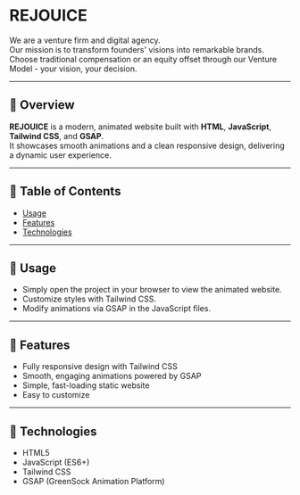 # REJOUICE

We are a venture firm and digital agency.  
Our mission is to transform founders' visions into remarkable brands.  
Choose traditional compensation or an equity offset through our Venture Model - your vision, your decision.  

---

## 🚀 Overview
**REJOUICE** is a modern, animated website built with **HTML**, **JavaScript**, **Tailwind CSS**, and **GSAP**.  
It showcases smooth animations and a clean responsive design, delivering a dynamic user experience.  

---

## 📖 Table of Contents 
- [Usage](#-usage)  
- [Features](#-features)  
- [Technologies](#-technologies)  


---

## 🔧 Usage
- Simply open the project in your browser to view the animated website.
- Customize styles with Tailwind CSS.
- Modify animations via GSAP in the JavaScript files.

---

## 🔧 Features
- Fully responsive design with Tailwind CSS
- Smooth, engaging animations powered by GSAP
- Simple, fast-loading static website
- Easy to customize

---

## 🔧 Technologies
- HTML5
- JavaScript (ES6+)
- Tailwind CSS
- GSAP (GreenSock Animation Platform)

